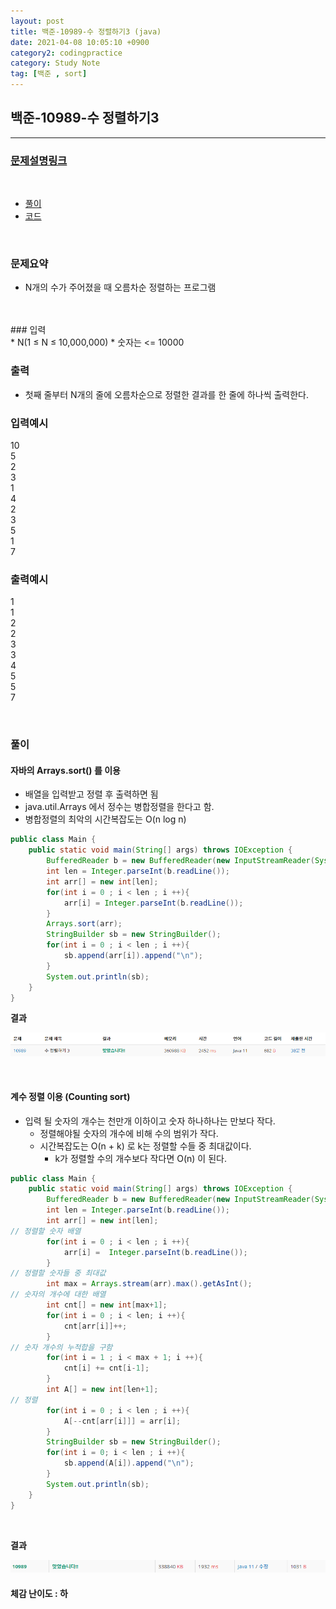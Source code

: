 ```yaml
---
layout: post
title: 백준-10989-수 정렬하기3 (java)
date: 2021-04-08 10:05:10 +0900
category2: codingpractice
category: Study Note
tag: [백준 , sort]
---
```


## 백준-10989-수 정렬하기3

---
### [문제설명링크   ](https://www.acmicpc.net/problem/10989)
<br>  
  
* [풀이](#나의-풀이)
* [코드](#자바-풀이-코드)  

<br>  

### 문제요약 

* N개의 수가 주어졌을 때 오름차순 정렬하는 프로그램
<br>  


<br>
### 입력<br>
*  N(1 ≤ N ≤ 10,000,000)
* 숫자는 <= 10000


### 출력  <br>   

* 첫째 줄부터 N개의 줄에 오름차순으로 정렬한 결과를 한 줄에 하나씩 출력한다.



### 입력예시<br>  

10<br>
5<br>
2<br>
3<br>
1<br>
4<br>
2<br>
3<br>
5<br>
1<br>
7<br>

### 출력예시<br>    

1<br>
1<br>
2<br>
2<br>
3<br>
3<br>
4<br>
5<br>
5<br>
7<br>

 

<br>

### 풀이<br>

#### 자바의 Arrays.sort() 를 이용  <br>  

* 배열을 입력받고 정렬 후 출력하면 됨
* java.util.Arrays 에서 정수는 병합정렬을 한다고 함.
* 병합정렬의 최악의 시간복잡도는 O(n log n)

```java
public class Main {
    public static void main(String[] args) throws IOException {
        BufferedReader b = new BufferedReader(new InputStreamReader(System.in));
        int len = Integer.parseInt(b.readLine());
        int arr[] = new int[len];
        for(int i = 0 ; i < len ; i ++){
            arr[i] = Integer.parseInt(b.readLine());
        }
        Arrays.sort(arr);
        StringBuilder sb = new StringBuilder();
        for(int i = 0 ; i < len ; i ++){
            sb.append(arr[i]).append("\n");
        }
        System.out.println(sb);
    }
}
```

**결과**

![](/assets/img/10989_1.PNG)
  

<br>

#### 계수 정렬 이용 (Counting sort)

* 입력 될 숫자의 개수는 천만개 이하이고 숫자 하나하나는 만보다 작다.
	* 정렬해야될 숫자의 개수에 비해 수의 범위가 작다.
	* 시간복잡도는 O(n + k) 로 k는 정렬할 수들 중 최대값이다.
		* k가 정렬할 수의 개수보다 작다면 O(n) 이 된다. 


```java
public class Main {
    public static void main(String[] args) throws IOException {
        BufferedReader b = new BufferedReader(new InputStreamReader(System.in));
        int len = Integer.parseInt(b.readLine());
        int arr[] = new int[len];
// 정렬할 숫자 배열
        for(int i = 0 ; i < len ; i ++){
            arr[i] =  Integer.parseInt(b.readLine());
        }
// 정렬할 숫자들 중 최대값
        int max = Arrays.stream(arr).max().getAsInt();
// 숫자의 개수에 대한 배열
        int cnt[] = new int[max+1];
        for(int i = 0 ; i < len; i ++){
            cnt[arr[i]]++;
        }
// 숫자 개수의 누적합을 구함
        for(int i = 1 ; i < max + 1; i ++){
            cnt[i] += cnt[i-1];
        }
        int A[] = new int[len+1];
// 정렬
        for(int i = 0 ; i < len ; i ++){
            A[--cnt[arr[i]]] = arr[i];
        }
        StringBuilder sb = new StringBuilder();
        for(int i = 0; i < len ; i ++){
            sb.append(A[i]).append("\n");
        }
        System.out.println(sb);
    }
}

```  

<br>  

**결과**

![](/assets/img/10989_2.PNG)

#### 체감 난이도 : 하<br>
